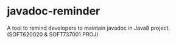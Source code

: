 # javadoc-reminder
A tool to remind developers to maintain javadoc in Java8 project. (SOFT620020 &amp; SOFT737001 PROJ)

